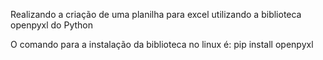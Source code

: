Realizando a criação de uma planilha para excel utilizando a biblioteca openpyxl do Python

O comando para a instalação da biblioteca no linux é: pip install openpyxl